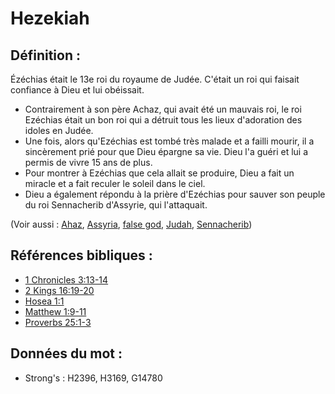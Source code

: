 # Hezekiah

## Définition :

Ézéchias était le 13e roi du royaume de Judée. C'était un roi qui faisait confiance à Dieu et lui obéissait.

* Contrairement à son père Achaz, qui avait été un mauvais roi, le roi Ezéchias était un bon roi qui a détruit tous les lieux d'adoration des idoles en Judée.
* Une fois, alors qu'Ezéchias est tombé très malade et a failli mourir, il a sincèrement prié pour que Dieu épargne sa vie. Dieu l'a guéri et lui a permis de vivre 15 ans de plus.
* Pour montrer à Ezéchias que cela allait se produire, Dieu a fait un miracle et a fait reculer le soleil dans le ciel.
* Dieu a également répondu à la prière d'Ezéchias pour sauver son peuple du roi Sennacherib d'Assyrie, qui l'attaquait.

(Voir aussi : [Ahaz](../names/ahaz.md), [Assyria](../names/assyria.md), [false god](../kt/falsegod.md), [Judah](../names/judah.md), [Sennacherib](../names/sennacherib.md))

## Références bibliques :

* [1 Chronicles 3:13-14](rc://en/tn/help/1ch/03/13)
* [2 Kings 16:19-20](rc://en/tn/help/2ki/16/19)
* [Hosea 1:1](rc://en/tn/help/hos/01/01)
* [Matthew 1:9-11](rc://en/tn/help/mat/01/09)
* [Proverbs 25:1-3](rc://en/tn/help/pro/25/01)

## Données du mot :

* Strong's : H2396, H3169, G14780
